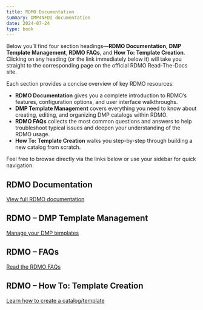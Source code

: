 ```yaml
---
title: RDMO Documentation
summary: DMP4NFDI documentation
date: 2024-07-24
type: book
---
```

<!-- wenn es mehr Punkte gibt, headings nutzen, die dann rechts im Menu stehen -->
<!-- ## Linked RDMO Information and Documentation -->


Below you’ll find four section headings—**RDMO Documentation**, **DMP Template Management**, **RDMO FAQs**, and **How To: Template Creation**. 
Clicking on any heading (or the link immediately below it) will take you straight to the corresponding page on the official RDMO Read-The-Docs site.

Each section provides a concise overview of key RDMO resources:

- **RDMO Documentation** gives you a complete introduction to RDMO’s features, configuration options, and user interface walkthroughs.  
- **DMP Template Management** covers everything you need to know about creating, editing, and organizing DMP catalogs within RDMO.  
- **RDMO FAQs** collects the most common questions and answers to help troubleshoot typical issues and deepen your understanding of the RDMO usage.  
- **How To: Template Creation** walks you step-by-step through building a new catalog from scratch.

Feel free to browse directly via the links below or use your sidebar for quick navigation. 

## RDMO Documentation
[View full RDMO documentation](https://rdmo.readthedocs.io/en/latest/)
 
## RDMO – DMP Template Management
[Manage your DMP templates](https://rdmo.readthedocs.io/en/latest/management/index.html)

## RDMO – FAQs
[Read the RDMO FAQs](https://rdmo.readthedocs.io/en/latest/faq/index.html)

## RDMO – How To: Template Creation
[Learn how to create a catalog/template](https://rdmo.readthedocs.io/en/latest/management/catalog-development.html)

